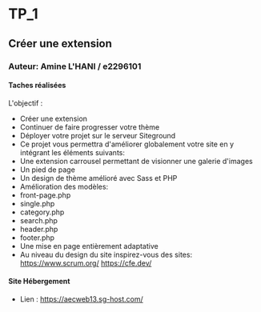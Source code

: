 # TP_1 #
## Créer une extension
### Auteur: Amine L'HANI / e2296101
#### Taches réalisées

L'objectif :
- Créer une extension
- Continuer de faire progresser votre thème
- Déployer votre projet sur le serveur Siteground
- Ce projet vous permettra d'améliorer globalement votre site en y intégrant les éléments suivants:
- Une extension carrousel permettant de visionner une galerie d'images
- Un pied de page
- Un design de thème amélioré avec Sass et PHP
- Amélioration des modèles:
- front-page.php
- single.php
- category.php
- search.php
- header.php
- footer.php
- Une mise en page entièrement adaptative
- Au niveau du design du site inspirez-vous des sites:
https://www.scrum.org/
https://cfe.dev/



#### Site Hébergement
- Lien : https://aecweb13.sg-host.com/